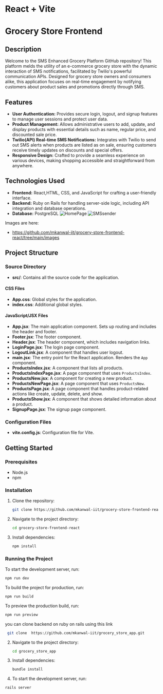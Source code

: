 # React + Vite

# Grocery Store Frontend

## Description

Welcome to the SMS Enhanced Grocery Platform GitHub repository! This platform melds the utility of an e-commerce grocery store with the dynamic interaction of SMS notifications, facilitated by Twilio's powerful communication APIs. Designed for grocery store owners and consumers alike, this application focuses on real-time engagement by notifying customers about product sales and promotions directly through SMS.

## Features

- **User Authentication:** Provides secure login, logout, and signup features to manage user sessions and protect user data.
- **Product Management:** Allows administrative users to add, update, and display products with essential details such as name, regular price, and discounted sale price.
- **Twilio(API) Real-time SMS Notifications:** Integrates with Twilio to send out SMS alerts when products are listed as on sale, ensuring customers receive timely updates on discounts and special offers.
- **Responsive Design:** Crafted to provide a seamless experience on various devices, making shopping accessible and straightforward from anywhere.

## Technologies Used

- **Frontend:** React,HTML, CSS, and JavaScript for crafting a user-friendly interface.
- **Backend:** Ruby on Rails for handling server-side logic, including API integration and database operations.
- **Database:** PostgreSQL
  ![HomePage](HomePage/HomePage.png)
  ![SMSsender](SMSsender/MsgSender.png)

Images are here:

- https://github.com/mkanwal-iit/grocery-store-frontend-react/tree/main/images

## Project Structure

### Source Directory

- **src/**: Contains all the source code for the application.

#### CSS Files

- **App.css**: Global styles for the application.
- **index.css**: Additional global styles.

#### JavaScript/JSX Files

- **App.jsx**: The main application component. Sets up routing and includes the header and footer.
- **Footer.jsx**: The footer component.
- **Header.jsx**: The header component, which includes navigation links.
- **LoginPage.jsx**: The login page component.
- **LogoutLink.jsx**: A component that handles user logout.
- **main.jsx**: The entry point for the React application. Renders the `App` component.
- **ProductsIndex.jsx**: A component that lists all products.
- **ProductsIndexPage.jsx**: A page component that uses `ProductsIndex`.
- **ProductsNew.jsx**: A component for creating a new product.
- **ProductsNewPage.jsx**: A page component that uses `ProductsNew`.
- **ProductsPage.jsx**: A page component that handles product-related actions like create, update, delete, and show.
- **ProductsShow.jsx**: A component that shows detailed information about a product.
- **SignupPage.jsx**: The signup page component.

### Configuration Files

- **vite.config.js**: Configuration file for Vite.

## Getting Started

### Prerequisites

- Node.js
- npm

### Installation

1. Clone the repository:

   ```sh
   git clone https://github.com/mkanwal-iit/grocery-store-frontend-react.git

   ```

2. Navigate to the project directory:
   ```sh
   cd grocery-store-frontend-react
   ```
3. Install dependencies:
   ```sh
   npm install
   ```

### Running the Project

To start the development server, run:

```sh
npm run dev
```

To build the project for production, run:

```sh
npm run build
```

To preview the production build, run:

```sh
npm run preview
```

you can clone backend on ruby on rails using this link

```sh
 git clone  https://github.com/mkanwal-iit/grocery_store_app.git
```

2. Navigate to the project directory:
   ```sh
   cd grocery_store_app
   ```
3. Install dependencies:
   ```sh
   bundle install
   ```
4. To start the development server, run:

```sh
rails server
```
